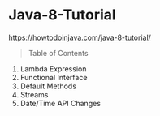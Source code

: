 # Java-8-Tutorial
https://howtodoinjava.com/java-8-tutorial/


 > Table of Contents
1. Lambda Expression
2. Functional Interface
3. Default Methods
4. Streams
5. Date/Time API Changes